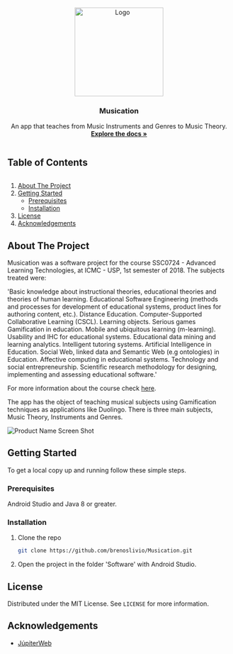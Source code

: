 <!-- PROJECT LOGO -->
<br />
<p align="center">
  <a href="https://github.com/brenoslivio/Musication/">
    <img src="https://raw.githubusercontent.com/brenoslivio/Musication/master/Documentos/Identidade%20Visual/Clefencil.png" alt="Logo" width="200" height="200">
  </a>

  <h3 align="center">Musication</h3>

  <p align="center">
    An app that teaches from Music Instruments and Genres to Music Theory.
    <br />
    <a href="https://github.com/brenoslivio/Musication/"><strong>Explore the docs »</strong></a>
  </p>
</p>


<!-- TABLE OF CONTENTS -->

<summary><h2 style="display: inline-block">Table of Contents</h2></summary>
<ol>
  <li>
    <a href="#about-the-project">About The Project</a>
  </li>
  <li>
    <a href="#getting-started">Getting Started</a>
    <ul>
      <li><a href="#prerequisites">Prerequisites</a></li>
      <li><a href="#installation">Installation</a></li>
    </ul>
  </li>
  <li><a href="#license">License</a></li>
  <li><a href="#acknowledgements">Acknowledgements</a></li>
</ol>


<!-- ABOUT THE PROJECT -->
## About The Project

Musication was a software project for the course SSC0724 - Advanced Learning Technologies, at ICMC - USP, 1st semester of 2018. The subjects treated were:

'Basic knowledge about instructional theories, educational theories and theories of human learning. Educational Software Engineering (methods and processes for development of educational systems, product lines for authoring content, etc.). Distance Education. Computer-Supported Collaborative Learning (CSCL). Learning objects. Serious games Gamification in education. Mobile and ubiquitous learning (m-learning). Usability and IHC for educational systems. Educational data mining and learning analytics. Intelligent tutoring systems. Artificial Intelligence in Education. Social Web, linked data and Semantic Web (e.g ontologies) in Education. Affective computing in educational systems. Technology and social entrepreneurship. Scientific research methodology for designing, implementing and assessing educational software.'

For more information about the course check [here](https://uspdigital.usp.br/jupiterweb/obterDisciplina?sgldis=SSC0724&codcur=97001&codhab=0).

The app has the object of teaching musical subjects using Gamification techniques as applications like Duolingo. There is three main subjects, Music Theory, Instruments and Genres. 

![Product Name Screen Shot](https://raw.githubusercontent.com/brenoslivio/Musication/master/Documentos/Planejamento/Musication%20Tree.png)

<!-- GETTING STARTED -->
## Getting Started

To get a local copy up and running follow these simple steps.

### Prerequisites

Android Studio and Java 8 or greater.

### Installation

1. Clone the repo
   ```sh
   git clone https://github.com/brenoslivio/Musication.git
   ```
2. Open the project in the folder 'Software' with Android Studio.

<!-- LICENSE -->
## License

Distributed under the MIT License. See `LICENSE` for more information.

<!-- ACKNOWLEDGEMENTS -->
## Acknowledgements

* [JúpiterWeb](https://uspdigital.usp.br/jupiterweb/obterDisciplina?sgldis=SSC0724&codcur=97001&codhab=0)
